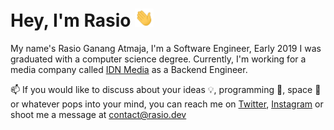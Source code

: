 # Hey, I'm Rasio <img src="https://github.com/rasatmaja/rasatmaja/raw/master/assets/wave.gif" width="30px">

My name's Rasio Ganang Atmaja, I'm a Software Engineer, Early 2019 I was graduated with a computer science degree. Currently, I'm working for a media company called [IDN Media](https://www.idn.media/) as a Backend Engineer.

📫 If you would like to discuss about your ideas 💡, programming 🤖, space 🚀 or whatever pops into your mind, you can reach me on [Twitter](https://twitter.com/rasatmaja), [Instagram](https://instagram.com/rasatmaja/) or shoot me a message at [contact@rasio.dev](mailto:contact@rasio.dev)
